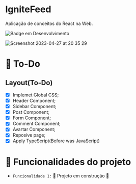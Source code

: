 # IgniteFeed
Aplicação de conceitos do React na Web.

![Badge em Desenvolvimento](http://img.shields.io/static/v1?label=STATUS&message=EM%20DESENVOLVIMENTO&style=for-the-badge)

![Screenshot 2023-04-27 at 20 35 29](https://user-images.githubusercontent.com/64324862/235012703-bd270130-8ab9-4c40-80a4-4f8172d01b3f.png)


# :rocket: To-Do

## Layout(To-Do)
- [x] Implemet Global CSS;
- [x] Header Component;
- [x] Sidebar Component;
- [x] Post Component;
- [x] Form Component;
- [x] Comment Component;
- [x] Avartar Component; 
- [x] Reposive page;
- [x] Apply TypeScript(Before was JavaScript)

# :hammer: Funcionalidades do projeto


- `Funcionalidade 1:`  :construction: Projeto em construção :construction:

